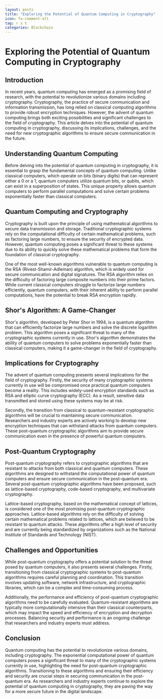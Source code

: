 ```yaml
---
layout: posts
title: "Exploring the Potential of Quantum Computing in Cryptography"
icon: fa-comment-alt
tag: r s t
categories: Blockchain
---
```



# Exploring the Potential of Quantum Computing in Cryptography

## Introduction

In recent years, quantum computing has emerged as a promising field of research, with the potential to revolutionize various domains including cryptography. Cryptography, the practice of secure communication and information transmission, has long relied on classical computing algorithms to provide robust encryption techniques. However, the advent of quantum computing brings both exciting possibilities and significant challenges to the field of cryptography. This article delves into the potential of quantum computing in cryptography, discussing its implications, challenges, and the need for new cryptographic algorithms to ensure secure communication in the future.

## Understanding Quantum Computing

Before delving into the potential of quantum computing in cryptography, it is essential to grasp the fundamental concepts of quantum computing. Unlike classical computers, which operate on bits (binary digits) that can represent either a 0 or a 1, quantum computers utilize quantum bits, or qubits, which can exist in a superposition of states. This unique property allows quantum computers to perform parallel computations and solve certain problems exponentially faster than classical computers.

## Quantum Computing and Cryptography

Cryptography is built upon the principle of using mathematical algorithms to secure data transmission and storage. Traditional cryptographic systems rely on the computational difficulty of certain mathematical problems, such as factoring large numbers, to ensure the security of encrypted data. However, quantum computing poses a significant threat to these systems due to its ability to quickly solve these mathematical problems that form the foundation of classical cryptography.

One of the most well-known algorithms vulnerable to quantum computing is the RSA (Rivest-Shamir-Adleman) algorithm, which is widely used for secure communication and digital signatures. The RSA algorithm relies on the difficulty of factoring large composite numbers into their prime factors. While current classical computers struggle to factorize large numbers efficiently, quantum computers, with their inherent ability to perform parallel computations, have the potential to break RSA encryption rapidly.

## Shor's Algorithm: A Game-Changer

Shor's algorithm, developed by Peter Shor in 1994, is a quantum algorithm that can efficiently factorize large numbers and solve the discrete logarithm problem. This algorithm poses a significant threat to many of the cryptographic systems currently in use. Shor's algorithm demonstrates the ability of quantum computers to solve problems exponentially faster than classical computers, making it a game-changer in the field of cryptography.

## Implications for Cryptography

The advent of quantum computing presents several implications for the field of cryptography. Firstly, the security of many cryptographic systems currently in use will be compromised once practical quantum computers become a reality. This includes widely-used encryption standards such as RSA and elliptic curve cryptography (ECC). As a result, sensitive data transmitted and stored using these systems may be at risk.

Secondly, the transition from classical to quantum-resistant cryptographic algorithms will be crucial to maintaining secure communication. Researchers and industry experts are actively working to develop new encryption techniques that can withstand attacks from quantum computers. These post-quantum cryptographic algorithms aim to provide secure communication even in the presence of powerful quantum computers.

## Post-Quantum Cryptography

Post-quantum cryptography refers to cryptographic algorithms that are resistant to attacks from both classical and quantum computers. These algorithms are designed to withstand the computational power of quantum computers and ensure secure communication in the post-quantum era. Several post-quantum cryptographic algorithms have been proposed, such as lattice-based cryptography, code-based cryptography, and multivariate cryptography.

Lattice-based cryptography, based on the mathematical concept of lattices, is considered one of the most promising post-quantum cryptographic approaches. Lattice-based algorithms rely on the difficulty of solving certain mathematical problems related to lattices, which are believed to be resistant to quantum attacks. These algorithms offer a high level of security and are currently being standardized by organizations such as the National Institute of Standards and Technology (NIST).

## Challenges and Opportunities

While post-quantum cryptography offers a potential solution to the threat posed by quantum computers, it also presents several challenges. Firstly, transitioning from classical cryptographic systems to post-quantum algorithms requires careful planning and coordination. This transition involves updating software, network infrastructure, and cryptographic libraries, which can be a complex and time-consuming process.

Additionally, the performance and efficiency of post-quantum cryptographic algorithms need to be carefully evaluated. Quantum-resistant algorithms are typically more computationally intensive than their classical counterparts, which may impact the speed and efficiency of encryption and decryption processes. Balancing security and performance is an ongoing challenge that researchers and industry experts must address.

## Conclusion

Quantum computing has the potential to revolutionize various domains, including cryptography. The exponential computational power of quantum computers poses a significant threat to many of the cryptographic systems currently in use, highlighting the need for post-quantum cryptographic algorithms. Transitioning to these algorithms and ensuring their efficiency and security are crucial steps in securing communication in the post-quantum era. As researchers and industry experts continue to explore the potential of quantum computing in cryptography, they are paving the way for a more secure future in the digital landscape.